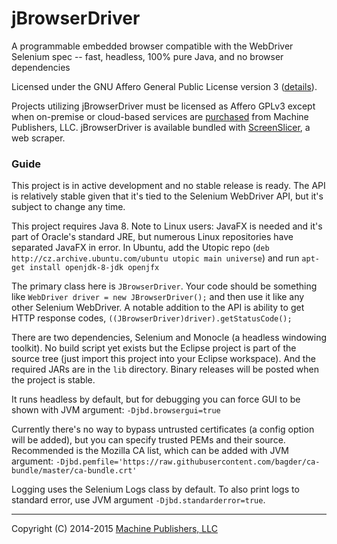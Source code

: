 # jBrowserDriver
A programmable embedded browser compatible with the WebDriver Selenium spec -- fast, headless, 100% pure Java, and no browser dependencies

Licensed under the GNU Affero General Public License version 3 ([details](https://raw.githubusercontent.com/MachinePublishers/jBrowserDriver/master/LICENSE)).

Projects utilizing jBrowserDriver must be licensed as Affero GPLv3 except when on-premise or cloud-based services are [purchased](https://screenslicer.com/pricing) from Machine Publishers, LLC. jBrowserDriver is available bundled with [ScreenSlicer](https://github.com/MachinePublishers/ScreenSlicer), a web scraper.

### Guide
This project is in active development and no stable release is ready. The API is relatively stable given that it's tied to the Selenium WebDriver API, but it's subject to change any time.

This project requires Java 8. Note to Linux users: JavaFX is needed and it's part of Oracle's standard JRE, but numerous Linux repositories have separated JavaFX in error. In Ubuntu, add the Utopic repo (`deb http://cz.archive.ubuntu.com/ubuntu utopic main universe`) and run `apt-get install openjdk-8-jdk openjfx`

The primary class here is `JBrowserDriver`. Your code should be something like `WebDriver driver = new JBrowserDriver();` and then use it like any other Selenium WebDriver. A notable addition to the API is ability to get HTTP response codes, `((JBrowserDriver)driver).getStatusCode();`

There are two dependencies, Selenium and Monocle (a headless windowing toolkit). No build script yet exists but the Eclipse project is part of the source tree (just import this project into your Eclipse workspace). And the required JARs are in the `lib` directory. Binary releases will be posted when the project is stable.

It runs headless by default, but for debugging you can force GUI to be shown with JVM argument: `-Djbd.browsergui=true`

Currently there's no way to bypass untrusted certificates (a config option will be added), but you can specify trusted PEMs and their source. Recommended is the Mozilla CA list, which can be added with JVM argument: `-Djbd.pemfile='https://raw.githubusercontent.com/bagder/ca-bundle/master/ca-bundle.crt'`

Logging uses the Selenium Logs class by default. To also print logs to standard error, use JVM argument `-Djbd.standarderror=true`.

- - -

Copyright (C) 2014-2015 [Machine Publishers, LLC](https://machinepublishers.com)
